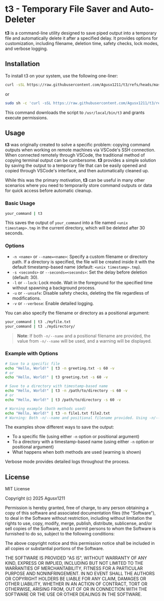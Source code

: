 # t3 - Temporary File Saver and Auto-Deleter

**t3** is a command-line utility designed to save piped output into a temporary file and automatically delete it after a specified delay. It provides options for customization, including filename, deletion time, safety checks, lock modes, and verbose logging.

## Installation

To install t3 on your system, use the following one-liner:
```bash
curl -sSL https://raw.githubusercontent.com/Agusx1211/t3/refs/heads/master/t3.sh -o /usr/local/bin/t3 && chmod +x /usr/local/bin/t3
```

or

```bash
sudo sh -c 'curl -sSL https://raw.githubusercontent.com/Agusx1211/t3/refs/heads/master/t3.sh -o /usr/local/bin/t3 && chmod +x /usr/local/bin/t3'
```

This command downloads the script to `/usr/local/bin/t3` and grants execute permissions.

## Usage

**t3** was originally created to solve a specific problem: copying command outputs when working on remote machines via VSCode's SSH connection. When connected remotely through VSCode, the traditional method of copying terminal output can be cumbersome. **t3** provides a simple solution by saving the output to a temporary file that can be easily opened and copied through VSCode's interface, and then automatically cleaned up.

While this was the primary motivation, **t3** can be useful in many other scenarios where you need to temporarily store command outputs or data for quick access before automatic cleanup.

### Basic Usage

```bash
your_command | t3
```

This saves the output of `your_command` into a file named `<unix timestamp>.tmp` in the current directory, which will be deleted after 30 seconds.

### Options

- `-n <name>` or `--name=<name>`: Specify a custom filename or directory path. If a directory is specified, the file will be created inside it with the default timestamp-based name (default: `<unix timestamp>.tmp`).
- `-s <seconds>` or `--seconds=<seconds>`: Set the delay before deletion (default: 30).
- `-l` or `--lock`: Lock mode. Wait in the foreground for the specified time without spawning a background process.
- `-u` or `--unsafe`: Disable safety checks, deleting the file regardless of modifications.
- `-v` or `--verbose`: Enable detailed logging.

You can also specify the filename or directory as a positional argument:

```bash
your_command | t3 ./myfile.txt
your_command | t3 ./mydirectory/
```

> **Note**: If both `-n/--name` and a positional filename are provided, the value from `-n/--name` will be used, and a warning will be displayed.

### Example with Options

```bash
# Save to a specific file
echo "Hello, World!" | t3 -n greeting.txt -s 60 -v
# or
echo "Hello, World!" | t3 greeting.txt -s 60 -v

# Save to a directory with timestamp-based name
echo "Hello, World!" | t3 -n /path/to/directory -s 60 -v
# or
echo "Hello, World!" | t3 /path/to/directory -s 60 -v

# Warning example (both methods used)
echo "Hello, World!" | t3 -n file1.txt file2.txt
# Warning: Both -n/--name and positional filename provided. Using -n/--name value.
```

The examples show different ways to save the output:
- To a specific file (using either `-n` option or positional argument)
- To a directory with a timestamp-based name (using either `-n` option or positional argument)
- What happens when both methods are used (warning is shown)

Verbose mode provides detailed logs throughout the process.

## License

MIT License

Copyright (c) 2025 Agusx1211

Permission is hereby granted, free of charge, to any person obtaining a copy
of this software and associated documentation files (the "Software"), to deal
in the Software without restriction, including without limitation the rights
to use, copy, modify, merge, publish, distribute, sublicense, and/or sell
copies of the Software, and to permit persons to whom the Software is
furnished to do so, subject to the following conditions:

The above copyright notice and this permission notice shall be included in all
copies or substantial portions of the Software.

THE SOFTWARE IS PROVIDED "AS IS", WITHOUT WARRANTY OF ANY KIND, EXPRESS OR
IMPLIED, INCLUDING BUT NOT LIMITED TO THE WARRANTIES OF MERCHANTABILITY,
FITNESS FOR A PARTICULAR PURPOSE AND NONINFRINGEMENT. IN NO EVENT SHALL THE
AUTHORS OR COPYRIGHT HOLDERS BE LIABLE FOR ANY CLAIM, DAMAGES OR OTHER
LIABILITY, WHETHER IN AN ACTION OF CONTRACT, TORT OR OTHERWISE, ARISING FROM,
OUT OF OR IN CONNECTION WITH THE SOFTWARE OR THE USE OR OTHER DEALINGS IN THE
SOFTWARE.

